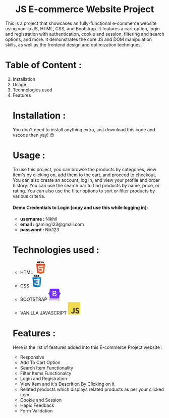 <h1 align="center">JS E-commerce Website Project </h1>

  This is a project that showcases an fully-functional e-commerce website using vanilla JS, HTML, CSS, and Bootstrap. It features a cart option, login and registration with authentication, 
        cookie and session, filtering and search options, and more. It demonstrates the core JS and DOM manipulation skills, as well as the frontend design and optimization techniques.


<h1 align="left">Table of Content :</h1>
<ol align="left">
    <li>Installation</li>
    <li>Usage</li>
    <li>Technologies used</li>
    <li>Features</li>
         


<h1>Installation :</h1>
<p>You don't need to install anything extra, just download this code and vscode then yay! 😊</p>

<h1 align="left">Usage :</h1>
<p align="left">To use this project, you can browse the products by categories, view item's by clicking on, add them to the cart, and proceed to checkout. You can also create an account, log in, and view your profile and order history. 
    You can use the search bar to find products by name, price, or rating. 
    You can also use the filter options to sort or filter products by various criteria.
</p>

  <h4>Demo Credentials to Login [copy and use this while logging in]:</h4>
    <ul >
        <li><b>username : </b> Nikhil</li>
        <li><b>email : </b> gaming123@gmail.com</li>
        <li><b>password : </b> Nik123</li>
    </ul>

<h1 align="left">Technologies used :</h1>
<ul align="left">
    <li>HTML <img src="https://raw.githubusercontent.com/devicons/devicon/master/icons/html5/html5-original-wordmark.svg" alt="html5" width="40" height="40"/></li>
    <li>CSS <img src="https://raw.githubusercontent.com/devicons/devicon/master/icons/css3/css3-original-wordmark.svg" alt="css3" width="40" height="40"/></li>
    <li>BOOTSTRAP <img src="https://raw.githubusercontent.com/devicons/devicon/master/icons/bootstrap/bootstrap-plain-wordmark.svg" alt="bootstrap" width="40" height="40"/></li>
    <li>VANILLA JAVASCRIPT <img src="https://raw.githubusercontent.com/devicons/devicon/master/icons/javascript/javascript-original.svg" alt="javascript" width="40" height="40"/></li>
</ul>

<h1 align="left">Features :</h1>
<p align="left">Here is the list of features added into this E-commerce Project website :
    <ul>
        <li>Responsive</li>
        <li>Add To Cart Option</li>
        <li>Search Item Functionality</li>
        <li>Filter Items Functionality</li>
        <li>Login and Registration</li>
        <li>View Item and it's Descrition By Clicking on it</li>
        <li>Related products which displays related products as per your clicked item</li>
        <li>Cookie and Session</li>
        <li>Hapic Feedback</li>
        <li>Form Validation</li>
    </ul>
</p>
